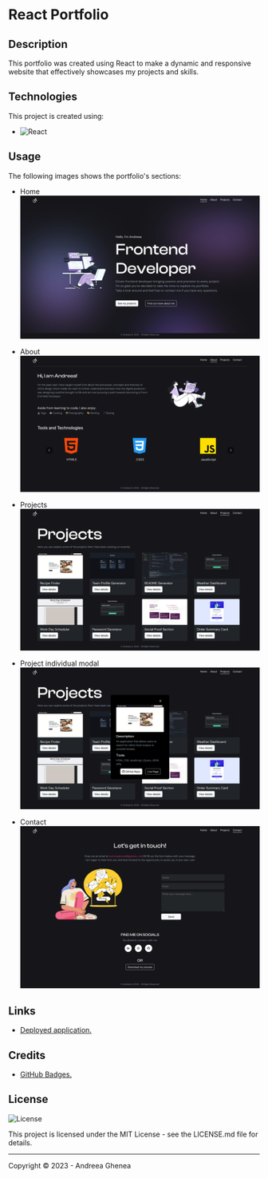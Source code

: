 # React Portfolio


## Description

This portfolio was created using React to make a dynamic and responsive website that effectively showcases my projects and skills.


## Technologies
This project is created using:

* ![React](https://img.shields.io/badge/react-%2320232a.svg?style=for-the-badge&logo=react&logoColor=%2361DAFB)


## Usage

The following images shows the portfolio's sections:

* Home
![portfolio-home](static/media/portfolio-home.png)

* About
![portfolio-about](static/media/portfolio-about.png)

* Projects
![portfolio-projects](static/media/portfolio-projects.png)

* Project individual modal
![portfolio-project-modal](static/media/portfolio-project-modal.png)

* Contact
![portfolio-contact](static/media/portfolio-contact.png)



## Links

* [Deployed application.](https://agh911.github.io/AndreeaG-React-Portfolio/)


## Credits

* [GitHub Badges.](https://shields.io/)


## License

![License](https://img.shields.io/github/license/agh911/AndreeaG-React-Portfolio?color=informational&label=License)

This project is licensed under the MIT License - see the LICENSE.md file for details.


---

Copyright © 2023 - Andreea Ghenea

